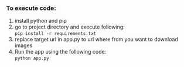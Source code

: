 ### To execute code:
1. install python and pip
2. go to project directory and execute following: <br/>
```pip install -r requirements.txt```
3. replace target url in app.py to url where from you want to download images
4. Run the app using the following code:<br/>
```python app.py```